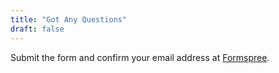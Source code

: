 ```yaml
---
title: "Got Any Questions"
draft: false
---
```


Submit the form and confirm your email address at [Formspree](https://formspree.io/).